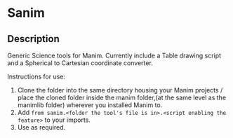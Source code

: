 # Sanim
## Description
Generic Science tools for Manim. Currently include a Table drawing script and a Spherical to Cartesian coordinate converter.

Instructions for use:
1. Clone the folder into the same directory housing your Manim projects / place the cloned folder inside the manim folder,(at the same level as the manimlib folder) wherever you installed Manim to.
2. Add `from sanim.<folder the tool's file is in>.<script enabling the feature>` to your imports.
3. Use as required.
